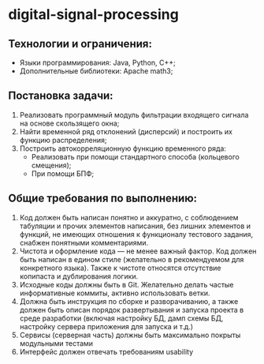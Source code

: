 # digital-signal-processing

## Технологии и ограничения:
- Языки программирования: Java, Python, C++;
- Дополнительные библиотеки: Apache math3;

## Постановка задачи:

1.	Реализовать программный модуль фильтрации входящего сигнала на основе скользящего окна;
2.	Найти временной ряд отклонений (дисперсий) и построить их функцию распределения;
3.	Построить автокорреляционную функцию временного ряда:
    - Реализовать при помощи стандартного способа (кольцевого смещения);
    - При помощи БПФ;

## Общие требования по выполнению:
1. Код должен быть написан понятно и аккуратно, с соблюдением табуляции и прочих элементов написания, без лишних элементов и функций, не имеющих отношения к функционалу тестового задания, снабжен понятными комментариями.
2. Чистота и оформление кода — не менее важный фактор. Код должен быть написан в едином стиле (желательно в рекомендуемом для конкретного языка). Также к чистоте относятся отсутствие копипаста и дублирования логики.
3. Исходные коды должны быть в Git. Желательно делать частые информативные коммиты, активно использовать ветки.
4. Должна быть инструкция по сборке и разворачиванию, а также должен быть описан порядок развертывания и запуска проекта в среде разработки (включая настройку БД, дамп схемы БД, настройку сервера приложения для запуска и т.д.)
5. Сервисы (серверная часть) должны быть максимально покрыты модульными тестами
6. Интерфейс должен отвечать требованиям usability
